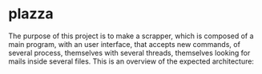 # plazza

The purpose of this project is to make a scrapper, which is composed of a
main program, with an user interface, that accepts new commands, of several process,
themselves with several threads, themselves looking for mails inside several files.
This is an overview of the expected architecture:
